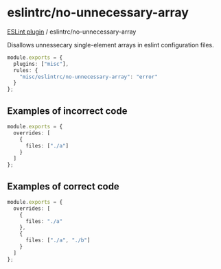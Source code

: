 # eslintrc/no-unnecessary-array

[ESLint plugin](https://ilyub.github.io/eslint-plugin-misc/) / eslintrc/no-unnecessary-array

Disallows unnessecary single-element arrays in eslint configuration files.

```ts
module.exports = {
  plugins: ["misc"],
  rules: {
    "misc/eslintrc/no-unnecessary-array": "error"
  }
};
```

## Examples of incorrect code

```ts
module.exports = {
  overrides: [
    {
      files: ["./a"]
    }
  ]
};
```

## Examples of correct code

```ts
module.exports = {
  overrides: [
    {
      files: "./a"
    },
    {
      files: ["./a", "./b"]
    }
  ]
};
```